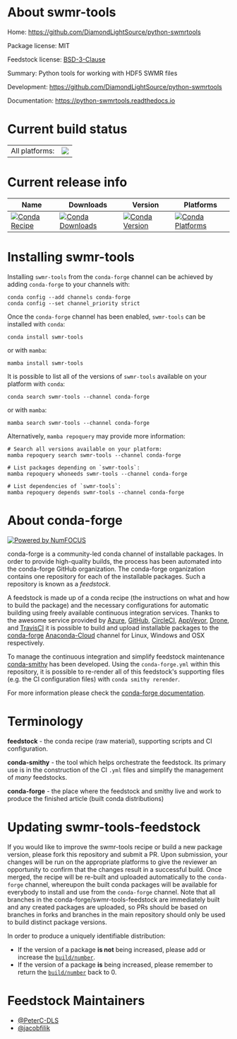 About swmr-tools
================

Home: https://github.com/DiamondLightSource/python-swmrtools

Package license: MIT

Feedstock license: [BSD-3-Clause](https://github.com/conda-forge/swmr-tools-feedstock/blob/main/LICENSE.txt)

Summary: Python tools for working with HDF5 SWMR files

Development: https://github.com/DiamondLightSource/python-swmrtools

Documentation: https://python-swmrtools.readthedocs.io

Current build status
====================


<table><tr><td>All platforms:</td>
    <td>
      <a href="https://dev.azure.com/conda-forge/feedstock-builds/_build/latest?definitionId=13034&branchName=main">
        <img src="https://dev.azure.com/conda-forge/feedstock-builds/_apis/build/status/swmr-tools-feedstock?branchName=main">
      </a>
    </td>
  </tr>
</table>

Current release info
====================

| Name | Downloads | Version | Platforms |
| --- | --- | --- | --- |
| [![Conda Recipe](https://img.shields.io/badge/recipe-swmr--tools-green.svg)](https://anaconda.org/conda-forge/swmr-tools) | [![Conda Downloads](https://img.shields.io/conda/dn/conda-forge/swmr-tools.svg)](https://anaconda.org/conda-forge/swmr-tools) | [![Conda Version](https://img.shields.io/conda/vn/conda-forge/swmr-tools.svg)](https://anaconda.org/conda-forge/swmr-tools) | [![Conda Platforms](https://img.shields.io/conda/pn/conda-forge/swmr-tools.svg)](https://anaconda.org/conda-forge/swmr-tools) |

Installing swmr-tools
=====================

Installing `swmr-tools` from the `conda-forge` channel can be achieved by adding `conda-forge` to your channels with:

```
conda config --add channels conda-forge
conda config --set channel_priority strict
```

Once the `conda-forge` channel has been enabled, `swmr-tools` can be installed with `conda`:

```
conda install swmr-tools
```

or with `mamba`:

```
mamba install swmr-tools
```

It is possible to list all of the versions of `swmr-tools` available on your platform with `conda`:

```
conda search swmr-tools --channel conda-forge
```

or with `mamba`:

```
mamba search swmr-tools --channel conda-forge
```

Alternatively, `mamba repoquery` may provide more information:

```
# Search all versions available on your platform:
mamba repoquery search swmr-tools --channel conda-forge

# List packages depending on `swmr-tools`:
mamba repoquery whoneeds swmr-tools --channel conda-forge

# List dependencies of `swmr-tools`:
mamba repoquery depends swmr-tools --channel conda-forge
```


About conda-forge
=================

[![Powered by
NumFOCUS](https://img.shields.io/badge/powered%20by-NumFOCUS-orange.svg?style=flat&colorA=E1523D&colorB=007D8A)](https://numfocus.org)

conda-forge is a community-led conda channel of installable packages.
In order to provide high-quality builds, the process has been automated into the
conda-forge GitHub organization. The conda-forge organization contains one repository
for each of the installable packages. Such a repository is known as a *feedstock*.

A feedstock is made up of a conda recipe (the instructions on what and how to build
the package) and the necessary configurations for automatic building using freely
available continuous integration services. Thanks to the awesome service provided by
[Azure](https://azure.microsoft.com/en-us/services/devops/), [GitHub](https://github.com/),
[CircleCI](https://circleci.com/), [AppVeyor](https://www.appveyor.com/),
[Drone](https://cloud.drone.io/welcome), and [TravisCI](https://travis-ci.com/)
it is possible to build and upload installable packages to the
[conda-forge](https://anaconda.org/conda-forge) [Anaconda-Cloud](https://anaconda.org/)
channel for Linux, Windows and OSX respectively.

To manage the continuous integration and simplify feedstock maintenance
[conda-smithy](https://github.com/conda-forge/conda-smithy) has been developed.
Using the ``conda-forge.yml`` within this repository, it is possible to re-render all of
this feedstock's supporting files (e.g. the CI configuration files) with ``conda smithy rerender``.

For more information please check the [conda-forge documentation](https://conda-forge.org/docs/).

Terminology
===========

**feedstock** - the conda recipe (raw material), supporting scripts and CI configuration.

**conda-smithy** - the tool which helps orchestrate the feedstock.
                   Its primary use is in the construction of the CI ``.yml`` files
                   and simplify the management of *many* feedstocks.

**conda-forge** - the place where the feedstock and smithy live and work to
                  produce the finished article (built conda distributions)


Updating swmr-tools-feedstock
=============================

If you would like to improve the swmr-tools recipe or build a new
package version, please fork this repository and submit a PR. Upon submission,
your changes will be run on the appropriate platforms to give the reviewer an
opportunity to confirm that the changes result in a successful build. Once
merged, the recipe will be re-built and uploaded automatically to the
`conda-forge` channel, whereupon the built conda packages will be available for
everybody to install and use from the `conda-forge` channel.
Note that all branches in the conda-forge/swmr-tools-feedstock are
immediately built and any created packages are uploaded, so PRs should be based
on branches in forks and branches in the main repository should only be used to
build distinct package versions.

In order to produce a uniquely identifiable distribution:
 * If the version of a package **is not** being increased, please add or increase
   the [``build/number``](https://docs.conda.io/projects/conda-build/en/latest/resources/define-metadata.html#build-number-and-string).
 * If the version of a package **is** being increased, please remember to return
   the [``build/number``](https://docs.conda.io/projects/conda-build/en/latest/resources/define-metadata.html#build-number-and-string)
   back to 0.

Feedstock Maintainers
=====================

* [@PeterC-DLS](https://github.com/PeterC-DLS/)
* [@jacobfilik](https://github.com/jacobfilik/)

